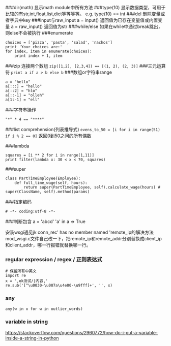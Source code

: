 ###dir(math)
显示math module中所有方法
###type(10)
显示数据类型，可用于比较的有str,int,float,list,dict等等等等。 e.g. type(10) == int
###del
删除变量或者字典中key
###input与raw_input
a = input() 返回值为已存在变量值或内置变量
a = raw_input() 返回值为str
###while/else
如果在while中通过break跳出，则else不会被执行
###enumerate
```
choices = ['pizza', 'pasta', 'salad', 'nachos']
print 'Your choices are:'
for index, item in enumerate(choices):
    print index + 1, item
```
###zip
连接两个数组
`zip([1,2], [2,3,4]) == [(1, 2), (2, 3)]`
###三元运算符
`print a if a > b else b`
###数组or字符串range
```
a = "hello"
a[:::] = "hello"
a[::2] = "hlo"
a[::-1] = "olleh"
a[1:-1] = "ell"
```
###字符串操作
```
"*" * 4 == "****"
```
###list comprehension(列表推导式)
`evens_to_50 = [i for i in range(51) if i % 2 == 0]` 返回0到50之间的所有偶数

###lambda
```
squares = [i ** 2 for i in range(1,11)]
print filter(lambda x: 30 < x < 70, squares)
```
###super
```
class PartTimeEmployee(Employee):
    def full_time_wage(self, hours):
        return super(PartTimeEmployee, self).calculate_wage(hours) # super(ClassName, self).method(params)
```

###指定编码
```
# -*- coding:utf-8 -*-
```

###判断包含
a = 'abcd'
'a' in a
=> True

安装wsgi遇见jk conn_rec' has no member named 'remote_ip的解决方法  
mod_wsgi.c文件自己改一下，把remote_ip和remote_addr分别替换成client_ip和client_addr，哪一行报错就替换哪一行。

### regular expression / regex / 正则表达式

```
# 保留所有中英文
import re
x = ',ok测试/|内容,'
re.sub('[^\u0030-\u007a\u4e00-\u9fff]+', '', x)
```

### any

`any(w in x for w in outlier_words)`

### variable in string

https://stackoverflow.com/questions/2960772/how-do-i-put-a-variable-inside-a-string-in-python
